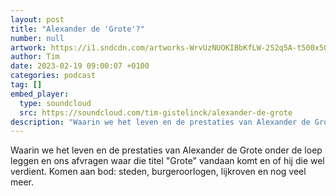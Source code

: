 ```yaml
---
layout: post
title: "Alexander de 'Grote'?"
number: null
artwork: https://i1.sndcdn.com/artworks-WrvUzNUOKIBbKfLW-2S2q5A-t500x500.jpg
author: Tim
date: 2023-02-19 09:00:07 +0100
categories: podcast
tag: []
embed_player:
  type: soundcloud
  src: https://soundcloud.com/tim-gistelinck/alexander-de-grote
description: "Waarin we het leven en de prestaties van Alexander de Grote onder de loep leggen en ons afvragen waar die titel 'Grote' vandaan komt en of hij die wel verdient."
---
```

Waarin we het leven en de prestaties van Alexander de Grote onder de loep leggen en ons afvragen waar die titel "Grote" vandaan komt en of hij die wel verdient. Komen aan bod: steden, burgeroorlogen, lijkroven en nog veel meer.